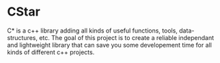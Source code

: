 # CStar
C* is a c++ library adding all kinds of useful functions, tools, data-structures, etc.
The goal of this project is to create a reliable independant and lightweight library
that can save you some developement time for all kinds of different c++ projects.
